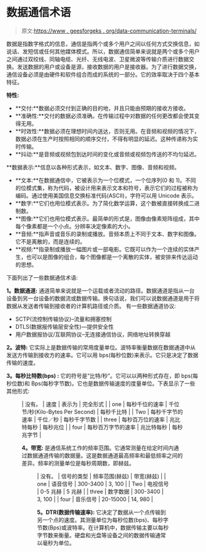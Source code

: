 # 数据通信术语

> 原文:[https://www . geesforgeks . org/data-communication-terminals/](https://www.geeksforgeeks.org/data-communication-terminologies/)

数据是指数字格式的信息，通信是指两个或多个用户之间以任何方式交换信息，如说话、发短信或任何其他媒体模式。所以，数据通信简单来说就是两个或多个用户之间通过双绞线、同轴电缆、光纤、无线电波、卫星微波等传输介质进行数据交换。发送数据的用户或设备是源，接收数据的用户是接收器。为了进行数据交换，通信设备必须是由硬件和软件组合而成的系统的一部分。它的效率取决于四个基本特征。

**特性:**

*   **交付:**数据必须交付到正确的目的地，并且只能由预期的接收方接收。
*   **准确性:**交付的数据必须准确。在传输过程中对数据的任何更改都会使其变得无用。
*   **时效性:**数据必须在理想时间内送达，否则无用。在音频和视频的情况下，数据必须在生产时按照相同的顺序交付，不得有明显的延迟。这种传递称为实时传输。
*   **抖动:**是音频或视频包到达时间的变化或音频或视频包传送的不均匀延迟。

**数据表示:**信息以各种形式表示，如文本、数字、图像、音频和视频。

*   **文本:**在数据通信中，它被表示为一个位模式，一个位序列(0 和 1)。不同的位模式集，称为代码，被设计用来表示文本和符号，表示它们的过程被称为编码。通过使用美国信息交换标准代码(ASCII)，字符可以用 Unicode 表示。
*   **数字:**它们也用位模式表示。为了简化数学运算，这个数被直接转换成二进制数。
*   **图像:**它们也用位模式表示。最简单的形式是，图像由像素矩阵组成，其中每个像素都是一个小点。分辨率决定像素的大小。
*   **音频:**指声音或音乐的录制或播放。音频本质上不同于文本、数字和图像。它不是离散的，而是连续的。
*   **视频:**指录制或播放一幅图片或一部电影。它既可以作为一个连续的实体产生，也可以是图像的组合，每个图像都是一个离散的实体，被安排来传达运动的思想。

下面列出了一些数据通信术语:

**1。数据通道:**
通道简单来说就是一个运载或者流动的路径。数据通道是指从一台设备到另一台设备的数据流或数据传输。换句话说，我们可以说数据通道是用于将数据从发送者传输到接收者的计算机路径或介质。
有一些数据通道协议:

*   SCTP(流控制传输协议)–流量和拥塞控制
*   DTLS(数据报传输层安全性)—提供安全性
*   用户数据报协议/互联网协议–无连接通信协议，网络地址转换穿越

**2。波特:**
它实际上是数据传输的常用度量单位。波特率衡量数据在数据通道中从发送方传输到接收方的速率。它可以用 bps(每秒位数)来表示。它只是决定了数据传输的速度。

**3。每秒比特数(bps) :**
它的符号是“比特/秒”。它可以以两种形式存在，即 bps(每秒位数)和 Bps(每秒字节数)。它也是数据传输速度的度量单位。下表显示了一些其他形式:

<figure class="table">

| 没有。 | 速度 | 表示为 | 完全形式 |
| one | 每秒千位的速率 | 千位节/秒(Kilo-Bytes Per Second) | 每秒千比特 |
| Two | 每秒千字节的速率 | 千位／秒 | 每秒千字节数 |
| three | 每秒百万位的速率 | 兆比特每秒 | 每秒兆位 |
| four | 每秒百万字节的速率 | 兆比特每秒 | 每秒兆字节 |

**4。带宽:**
是通信系统工作的频率范围。它通常测量在给定时间内通过数据通道传输的数据量。这是数据通道最高频率和最低频率之间的差异。频率的测量单位是每秒周期数，即赫兹。

<figure class="table">

| 没有。 | 信号的类型 | 频率范围(赫兹) | 带宽(赫兹) |
| one | 语音信号 | 300-3400 | 3, 100 |
| Two | 电视信号 | 0-5 兆赫 | 5 兆赫 |
| three | 数字数据 | 300-3400 | 3, 100 |
| four | 音乐信号 | 20-15000 | 14, 980 |

**5。DTR(数据传输速率):**
它决定了数据从一个点传输到另一个点的速度。其测量单位为每秒位数(bps)、每秒字节数(Bps)或波特率。在计算机中，数据传输主要以每秒字节数来衡量。硬盘和光盘等设备之间的数据传输通常以毫秒为单位。

</figure>

</figure>